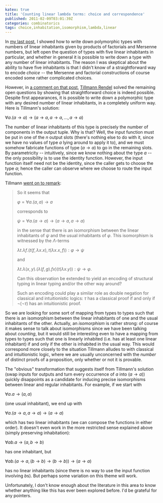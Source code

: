 ```yaml
---
katex: true
title: 'Counting linear lambda terms: choice and correspondence'
published: 2011-02-09T03:01:39Z
categories: combinatorics
tags: choice,inhabitation,isomorphism,lambda,linear
---
```


In <a href="http://byorgey.wordpress.com/2011/02/04/counting-linear-lambda-terms-mersenne-numbers/">my last post</a>, I showed how to write down polymorphic types with numbers of linear inhabitants given by products of factorials and Mersenne numbers, but left open the question of types with five linear inhabitants in particular, and whether in general it is possible to write down a type with any number of linear inhabitants.  The reason I was skeptical about the ability to have five inhabitants is that I didn't know of a straightforward way to encode <i>choice</i> -- the Mersenne and factorial constructions of course encoded some rather complicated choices.

However, in <a href="http://byorgey.wordpress.com/2011/02/04/counting-linear-lambda-terms-mersenne-numbers/#comment-8258">a comment on that post</a>, <a href="http://www.mathematik.uni-marburg.de/~rendel/">Tillmann Rendel</a> solved the remaining open questions by showing that straightforward choice is indeed possible.  Despite first appearances, it is possible to write down a polymorphic type with any desired number of linear inhabitants, in a completely uniform way.  Here is Tillmann's solution:

$\forall a. (a \to a) \to (a \to a, a \to a, \dots, a \to a)$

The number of linear inhabitants of this type is precisely the number of components in the output tuple.  Why is that?  Well, the input function must be put in one of the $n$ output slots (there's nothing else to do with it, since we have no values of type $a$ lying around to apply it to), and we must somehow fabricate functions of type $(a \to a)$ to go in the remaining slots.  By parametricity -- intuitively, since we know nothing about the type $a$ -- the only possibility is to use the identity function. However, the input function itself need not be the identity, since the caller gets to choose the type $a$; hence the caller can observe where we choose to route the input function.

Tillmann <a href="http://byorgey.wordpress.com/2011/02/04/counting-linear-lambda-terms-mersenne-numbers/#comment-8261">went on to remark</a>:

<blockquote>
So it seems that

$\varphi = \forall a. (a,a) \to a$

corresponds to

$\psi = \forall a. (a \to a) \to (a \to a, a \to a)$

in the sense that there is an isomorphism between the linear inhabitants of $\psi$ and the usual inhabitants of $\varphi$. This isomorphism is witnessed by the $\Lambda$-terms

$\lambda t. \lambda f. (t (f, \lambda x. x), t (\lambda x. x, f)) : \varphi \to \psi$

and

$\lambda t. \lambda (x,y). (\lambda(f,g). f x) (t (\lambda x. y)) : \psi \to \varphi.$

Can this observation be extended to yield an encoding of structural typing in linear typing and/or the other way around?

Such an encoding could play a similar role as double negation for classical and intuitionistic logics: $\tau$ has a classical proof if and only if $\neg (\neg \tau)$ has an intuitionistic proof.
</blockquote>

So we are looking for some sort of mapping from types to types such that there is an isomorphism between the linear inhabitants of one and the usual inhabitants of the other.  Actually, an <i>isomorphism</i> is rather strong: of course it makes sense to talk about isomorphisms since we have been talking about <i>counting</i>, but it would still be interesting even to have a mapping from types to types such that one is linearly inhabited (i.e. has at least one linear inhabitant) if and only if the other is inhabited in the usual way.  This would correspond more closely to the situation Tillmann alludes to with classical and intuitionistic logic, where we are usually unconcerned with the <i>number</i> of distinct proofs of a proposition, only whether or not it is provable.

The "obvious" transformation that suggests itself from Tillmann's solution (swap inputs for outputs and turn every occurrence of $a$ into $(a \to a)$) quickly disappoints as a candidate for inducing precise isomorphisms between linear and regular inhabitants.  For example, if we start with

$\forall a. a \to (a,a)$

(one usual inhabitant), we end up with

$\forall a. (a \to a, a \to a) \to (a \to a)$

which has two linear inhabitants (we can compose the functions in either order).  It doesn't even work in the more restricted sense explained above (simply preserving inhabitation):

$\forall a b. a \to (a,b \to b)$

has one inhabitant, but

$\forall a b. (a \to a, (b \to b) \to (b \to b)) \to (a \to a)$

has no linear inhabitants (since there is no way to use the input function involving $b$s).  But perhaps some variation on this theme will work.

Unfortunately, I don't know enough about the literature in this area to know whether anything like this has ever been explored before.  I'd be grateful for any pointers.


